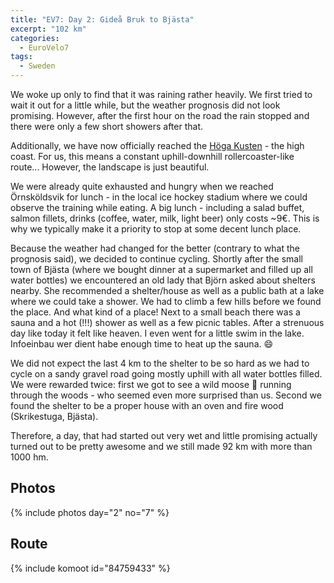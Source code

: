 ```yaml
---
title: "EV7: Day 2: Gideå Bruk to Bjästa"
excerpt: "102 km"
categories:
  - EuroVelo7
tags:
  - Sweden
---
```

 
We woke up only to find that it was raining rather heavily. We first tried to wait it out for a little while, but the weather prognosis did not look promising.
However, after the first hour on the road the rain stopped and there were only a few short showers after that.

Additionally, we have now officially reached the [Höga Kusten]() - the high coast. For us, this means a constant uphill-downhill rollercoaster-like route...  However, the landscape is just beautiful. 

We were already quite exhausted and hungry when we reached Örnsköldsvik for lunch - in the local ice hockey stadium where we could observe the training while eating. A big lunch - including a salad buffet, salmon fillets, drinks (coffee, water, milk, light beer) only costs ~9€. This is why we typically make it a priority to stop at some decent lunch place.

Because the weather had changed for the better (contrary to what the prognosis said), we decided to continue cycling.
Shortly after the small town of Bjästa (where we bought dinner at a supermarket and filled up all water bottles) we encountered an old lady that Björn asked about shelters nearby.
She recommended a shelter/house as well as a public bath at a lake where we could take a shower. We had to climb a few hills before we found the place. And what kind of a place! Next to a small beach there was a sauna and a hot (!!!) shower as well as a few picnic tables. After a strenuous day like today it felt like heaven.
I even went for a little swim in the lake. Infoeinbau wer dient habe enough time to heat up the sauna. 😄

We did not expect the last 4 km to the shelter to be so hard as we had to cycle on a sandy gravel road going mostly uphill with all water bottles filled. 
We were rewarded twice: first we got to see a wild moose 🦌 running through the woods - who seemed even more surprised than us. Second we found the shelter to be a proper house with an oven and fire wood (Skrikestuga, Bjästa).

Therefore, a day, that had started out very wet and little promising actually turned out to be pretty awesome and we still made 92 km with more than 1000 hm.

## Photos

{% include photos day="2" no="7" %}

## Route

{% include komoot id="84759433" %}
